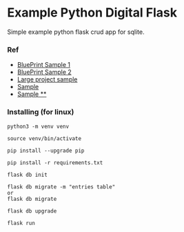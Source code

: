 # Example Python Digital Flask 

 Simple example python flask crud app for sqlite.
 
### Ref
* [BluePrint Sample 1](https://realpython.com/flask-blueprint/)
* [BluePrint Sample 2](https://www.freecodecamp.org/news/how-to-use-blueprints-to-organize-flask-apps/)
* [Large project sample](https://www.digitalocean.com/community/tutorials/how-to-structure-a-large-flask-application-with-flask-blueprints-and-flask-sqlalchemy)
* [Sample ](https://github.com/rickyyangrui/Flask_Movie_Site)
* [Sample ** ](https://github.com/aayushsoni4/Login-with-Authentication/blob/main/app/auth/routes.py)

### Installing (for linux)

```
python3 -m venv venv
```
```
source venv/bin/activate
```
```
pip install --upgrade pip
```
```
pip install -r requirements.txt
```
```
flask db init
```
```   
flask db migrate -m "entries table"
or
flask db migrate 
```
```
flask db upgrade
```
```
flask run
```

